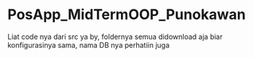 # PosApp_MidTermOOP_Punokawan
 
 
Liat code nya dari src ya by, foldernya semua didownload aja biar konfigurasinya sama, nama DB nya perhatiin juga
